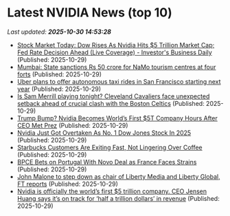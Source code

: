 # Latest NVIDIA News (top 10)
_Last updated: **2025-10-30 14:53:28**_

- [Stock Market Today: Dow Rises As Nvidia Hits $5 Trillion Market Cap; Fed Rate Decision Ahead (Live Coverage) - Investor's Business Daily](https://slashdot.org/firehose.pl?op=view&amp;id=179905910) (Published: 2025-10-29)
- [Mumbai: State sanctions Rs 50 crore for NaMo tourism centres at four forts](https://timesofindia.indiatimes.com/city/mumbai/mumbai-state-sanctions-rs-50-crore-for-namo-tourism-centres-at-four-forts/articleshow/124906471.cms) (Published: 2025-10-29)
- [Uber plans to offer autonomous taxi rides in San Francisco starting next year](https://economictimes.indiatimes.com/tech/technology/uber-plans-to-offer-autonomous-taxi-rides-in-san-francisco-starting-next-year/articleshow/124906454.cms) (Published: 2025-10-29)
- [Is Sam Merrill playing tonight? Cleveland Cavaliers face unexpected setback ahead of crucial clash with the Boston Celtics](https://timesofindia.indiatimes.com/sports/nba/top-stories/is-sam-merrill-playing-tonight-cleveland-cavaliers-face-unexpected-setback-ahead-of-crucial-clash-with-the-boston-celtics/articleshow/124906166.cms) (Published: 2025-10-29)
- [Trump Bump? Nvidia Becomes World’s First $5T Company Hours After CEO Met Prez](https://www.mediaite.com/media/news/trump-bump-nvidia-becomes-worlds-first-5t-company-hours-after-ceo-met-prez/) (Published: 2025-10-29)
- [Nvidia Just Got Overtaken As No. 1 Dow Jones Stock In 2025](https://www.investors.com/news/nvidia-top-dow-jones-stock-2025-caterpillar-earnings-q3-data-center-trump-tariffs/) (Published: 2025-10-29)
- [Starbucks Customers Are Exiting Fast, Not Lingering Over Coffee](https://biztoc.com/x/a1287f87e91bedad) (Published: 2025-10-29)
- [BPCE Bets on Portugal With Novo Deal as France Faces Strains](https://biztoc.com/x/927940d8dfca681c) (Published: 2025-10-29)
- [John Malone to step down as chair of Liberty Media and Liberty Global, FT reports](https://biztoc.com/x/fc3b0341ae2f9c52) (Published: 2025-10-29)
- [Nvidia is officially the world’s first $5 trillion company. CEO Jensen Huang says it’s on track for ‘half a trillion dollars’ in revenue](https://biztoc.com/x/cebf5a8b4664ea58) (Published: 2025-10-29)
